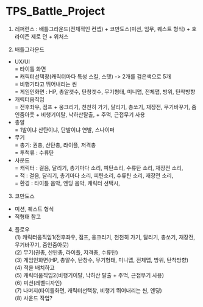 # TPS_Battle_Project

1. 레퍼런스 : 배틀그라운드(전체적인 컨셉) + 코만도스(미션, 임무, 퀘스트 형식) + 호라이즌 제로 던 + 위처스   

2. 배틀그라운드   
  - UX/UI  
    = 타이틀 화면  
    = 캐릭터선택창(캐릭터마다 특성 스킬, 스탯) -> 2개를 검은색으로 5개   
    = 비행기타고 뛰어내리는 씬  
    = 게임인화면 : HP, 총알갯수, 탄창갯수, 무기형태, 미니맵, 전체맵, 방위, 탄착방향  
  - 캐릭터움직임    
    = 전후좌우, 점프 + 웅크리기, 천천히 가기, 달리기, 총쏘기, 재장전, 무기바꾸기, 줌인줌아웃 + 비행기이탈, 낙하산탈출,  + 주먹, 근접무기 사용  
  - 총알  
    = 1발이냐 산탄이냐, 단발이냐 연발, 스나이퍼  
  - 무기  
    = 총기: 권총, 산탄총, 라이플, 저격총  
    = 투척류 : 수류탄  
  - 사운드   
    = 캐릭터 : 걸음, 달리기, 총기마다 소리, 피탄소리, 수류탄 소리, 재장전 소리,   
    = 적 : 걸음, 달리기, 총기마다 소리, 피탄소리, 수류탄 소리, 재장전 소리,   
    = 환경 : 타이틀 음악, 엔딩 음악, 캐릭터 선택시,  
    
3. 코만도스
  - 미션, 퀘스트 형식  
  - 적형태 참고  
  
4. 플로우   
  (1) 캐릭터움직임1(전후좌우, 점프, 웅크리기, 천천히 가기, 달리기, 총쏘기, 재장전, 무기바꾸기, 줌인줌아웃)  
  (2) 무기(권총, 산탄총, 라이플, 저격총, 수류탄)   
  (3) 게임인화면(HP, 총알수, 탄창수, 무기형태, 미니맵, 전체맵, 방위, 탄착방향)  
  (4) 적을 배치하고  
  (5) 캐릭터움직임2(비행기이탈, 낙하산 탈출 + 주먹, 근접무기 사용)  
  (6) 미션(레벨디자인)  
  (7) 나머지(타이틀화면, 캐릭터선택창, 비행기 뛰어내리는 씬, 엔딩)  
  (8) 사운드 작업? 
